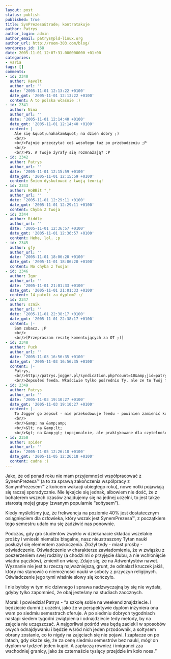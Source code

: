 ```yaml
---
layout: post
status: publish
published: true
title: SynPrezesa&trade; kontratakuje
author: Patrys
author_login: admin
author_email: patrys@pld-linux.org
author_url: http://room-303.com/blog/
wordpress_id: 168
date: 2005-11-01 12:07:31.000000000 +01:00
categories:
- varia
tags: []
comments:
- id: 2340
  author: Revolt
  author_url: ''
  date: '2005-11-01 12:13:22 +0100'
  date_gmt: '2005-11-01 12:13:22 +0100'
  content: A to polska właśnie :)
- id: 2341
  author: Nina
  author_url: ''
  date: '2005-11-01 12:14:40 +0100'
  date_gmt: '2005-11-01 12:14:40 +0100'
  content: |-
    Ale się &quot;uhahałam&quot; na dzień dobry ;)
    <br/>
    <br/>Fajnie przeczytać coś wesołego tuż po przebudzeniu ;P
    <br/>
    <br/>PS. A Twoje żyrafy się rozmnażają? :P
- id: 2342
  author: Patrys
  author_url: ''
  date: '2005-11-01 12:15:59 +0100'
  date_gmt: '2005-11-01 12:15:59 +0100'
  content: Śmiem dyskutować z twoją teorią!
- id: 2343
  author: HoBBit °¸°
  author_url: ''
  date: '2005-11-01 12:29:11 +0100'
  date_gmt: '2005-11-01 12:29:11 +0100'
  content: Chyba Z Twoja
- id: 2344
  author: Riddle
  author_url: ''
  date: '2005-11-01 12:36:57 +0100'
  date_gmt: '2005-11-01 12:36:57 +0100'
  content: Hehe, lol. ;p
- id: 2345
  author: gfy
  author_url: ''
  date: '2005-11-01 18:06:20 +0100'
  date_gmt: '2005-11-01 18:06:20 +0100'
  content: No chyba z Twoja!
- id: 2346
  author: Igor
  author_url: ''
  date: '2005-11-01 21:01:33 +0100'
  date_gmt: '2005-11-01 21:01:33 +0100'
  content: 14 patoli za dyplom? :/
- id: 2347
  author: sznik
  author_url: ''
  date: '2005-11-01 22:38:17 +0100'
  date_gmt: '2005-11-01 22:38:17 +0100'
  content: |-
    Sam zobacz. ;P
    <br/>
    <br/>[Przepraszam resztę komentujących za OT ;)]
- id: 2348
  author: Puck
  author_url: ''
  date: '2005-11-03 16:56:35 +0100'
  date_gmt: '2005-11-03 16:56:35 +0100'
  content: |-
    Patrys,
    <br/>http://patrys.jogger.pl/syndication.php?count=10&amp;jid=patrys@pld-linux.org&amp;desc=1
    <br/>Zepsułeś feeda. Właściwie tylko pośrednio Ty, ale ze to Twój feed i Twoje wpisy tracą oglądalność przez to, więc do Ciebie pisze.
- id: 2349
  author: Patrys
  author_url: ''
  date: '2005-11-03 19:10:27 +0100'
  date_gmt: '2005-11-03 19:10:27 +0100'
  content: |-
    To Jogger go zepsuł - nie przekodowuje feedu - powinien zamienić kolejno:
    <br/>
    <br/>&amp; na &amp;amp;
    <br/>&lt; na &amp;lt;
    <br/>&gt; na &amp;gt; (opcjonalnie, ale praktykowane dla czytelności)
- id: 2350
  author: spider
  author_url: ''
  date: '2005-11-05 12:26:18 +0100'
  date_gmt: '2005-11-05 12:26:18 +0100'
  content: cudne :)
---
```

<p>Jako, że od ponad roku nie mam przyjemności współpracować z SynemPrezesa&trade; (a to za sprawą zakończenia współpracy z SamymPrezesem&trade; z końcem wakacji ubiegłego roku), nowe notki pojawiają się raczej sporadycznie. Nie lękajcie się jednak, albowiem nie dość, że z bohaterem wszech czasów znajdujemy się na jednej uczelni, to jest także starostą mojej grupy (zwanym popularnie <q>sołtysem</q>).</p>

<p>Kiedy myśleliśmy już, że frekwencja na poziomie 40% jest dostatecznym osiągnięciem dla człowieka, który wszak jest SynemPrezesa&trade;, z początkiem tego semestru udało mu się zadziwić nas ponownie.</p>

<p>Podczas, gdy gro studentów zwykło w dziekanacie składać wszelakie prośby i wnioski niemalże błagalne, nasz nieustraszony Tytan nauki posłużył się elementem zaskoczenia. Złożył tedy - miast prośby - oświadczenie. Oświadczenie w charakterze zawiadomienia, że w związku z poszerzeniem swej rodziny (a chodzi mi o przyjęcie ślubu, a nie wchłonięcie wiadra pączków), zmienił on wiarę. Zdaje się, że na Adwentystów nawet. Wyznanie nie jest tu rzeczą najważniejszą, grunt, że odnalazł kruczek jakiś, który ma stanowić o niemożności nauki w soboty z przyczyn religijnych. Oświadczenie jego tymi właśnie słowy się kończyło.</p>

<p>I nie byłoby w tym nic dziwnego i sprawa nadzwyczajną by się nie wydała, gdyby tylko zapomnieć, że obaj jesteśmy na studiach zaocznych.</p>

<p>Morał: I powiedział Patrys - <q>a szkołę sobie na weekend znajdziecie. I będziecie dumni z uczelni, jako że w perspektywie dyplom inżyniera ona wam po siedmiu semestrach oferuje. A po siedmiu dobrych tygodniach nastąpi siedem tygodni zwiątpienia i odnajdziecie tedy metody, by na zajęcia nie uczęszczać. A najgorliwsi pośród was będą zaciekli w sposobów owych odnajdywaniu i będzie wśród nich jeden przodownik, a sołtysem obrany zostanie, co to nigdy na zajęciach się nie pojawi. I zapłacze on po latach, gdy okaże się, że za cenę siedmiu semestrów bez nauki, mógł on dyplom w tydzień jeden kupić. A zapłaczą również i imigranci zza wschodniej granicy, jako że czternaście tysięcy przejdzie im koło nosa.</q></p>
